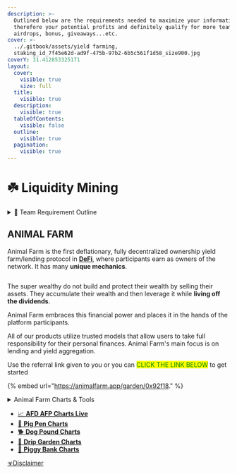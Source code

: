 ```yaml
---
description: >-
  Outlined below are the requirements needed to maximize your information and
  therefore your potential profits and definitely qualify for more team
  airdrops, bonus, giveaways...etc.
cover: >-
  ../.gitbook/assets/yield farming,
  staking_id_7f45e62d-ad9f-475b-97b2-6b5c561f1d58_size900.jpg
coverY: 31.412853325171
layout:
  cover:
    visible: true
    size: full
  title:
    visible: true
  description:
    visible: true
  tableOfContents:
    visible: false
  outline:
    visible: true
  pagination:
    visible: true
---
```


# ☘️ Liquidity Mining

<details>

<summary>📢  Team Requirement Outline</summary>

* [ ] Social Media : Follow, Like, Subscribe to  any and/or all of our accounts....Comment with your wallet address to be added to the airdrop pools.
* [ ] Decentralized Protocols: Must have a Drip wallet on the team. Optional but highly encourged protocols are AnimalFarm and BNB Miner.
*

</details>

## ANIMAL FARM

Animal Farm is the first deflationary, fully decentralized ownership yield farm/lending protocol in [**DeFi**](https://academy.binance.com/en/articles/the-complete-beginners-guide-to-decentralized-finance-defi), where participants earn as owners of the network. It has many **unique mechanics**.

<figure><img src="https://animalfarm.wiki/static/introaf.png" alt=""><figcaption></figcaption></figure>

The super wealthy do not build and protect their wealth by selling their assets. They accumulate their wealth and then leverage it while **living off the dividends**.

Animal Farm embraces this financial power and places it in the hands of the platform participants.

All of our products utilize trusted models that allow users to take full responsibility for their personal finances. Animal Farm's main focus is on lending and yield aggregation.

Use the referral link given to you or you can <mark style="color:green;">CLICK THE LINK BELOW</mark> to get started

{% embed url="https://animalfarm.app/garden/0x92f18." %}

<details>

<summary>Animal Farm Charts &#x26; Tools</summary>

[https://animalfarm.wiki/](https://animalfarm.wiki/)



</details>

* [📈 **AFD AFP Charts Live**](https://animalfarm.wiki/tools/af-live-charts/)
* [🐖 **Pig Pen Charts**](https://animalfarm.wiki/tools/pig-pen/)
* [🐕 **Dog Pound Charts**](https://animalfarm.wiki/tools/dog-pound/)
* [🌱 **Drip Garden Charts**](https://animalfarm.wiki/tools/drip-garden/)
* [🐷 **Piggy Bank Charts**](https://animalfarm.wiki/tools/piggy-bank/)

[☣Disclaimer](https://app.gitbook.com/o/HV0EygnULxrv5yDITPZB/s/ArhQv79QU66iBHghurnn/\~/changes/76/policies/disclaimer)
